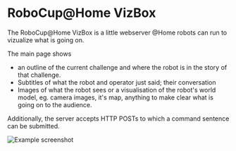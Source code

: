 RoboCup@Home VizBox
===================

The RoboCup@Home VizBox is a little webserver @Home robots can run to vizualize what is going on. 

The main page shows
- an outline of the current challenge and where the robot is in the story of that challenge. 
- Subtitles of what the robot and operator just said; their conversation
- Images of what the robot sees or a visualisation of the robot's world model, eg. camera images, it's map, anything to make clear what is going on to the audience. 

Additionally, the server accepts HTTP POSTs to which a command sentence can be submitted. 

![Example screenshot](https://github.com/LoyVanBeek/vizbox/blob/master/example.png)
